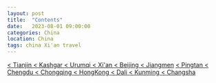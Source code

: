 ```yaml
---
layout: post
title:  "Contents"
date:   2023-08-01 09:00:00
categories: China
location: China
tags: china Xi'an travel
---
```


[< Tianjin ](https://travelkang.fun/china/2023/09/16/Tianjin/) 
[< Kashgar ](https://travelkang.fun/china/2023/05/12/Kashgar/) [< Urumqi ](https://travelkang.fun/china/2023/05/08/Urumqi/) [< Xi'an ](https://travelkang.fun/china/2023/01/13/Xi'an/)    [< Beijing ](https://travelkang.fun/china/2022/08/20/Beijing/)  [< Jiangmen](https://travelkang.fun/china/2021/09/22/Jiangmen/)  [< Pingtan ](https://travelkang.fun/china/2021/07/13/Pingtan/)  [< Chengdu ](https://travelkang.fun/china/2020/01/01/Chengdu/)  [< Chongqing ](https://travelkang.fun/china/2019/10/20/Chongqing/)  [< HongKong ](https://travelkang.fun/china/2019/05/03/hongkong/)  [< Dali ](https://travelkang.fun/china/2019/04/03/dali/)  [< Kunming ](https://travelkang.fun/china/2019/04/01/kunming/)   [< Changsha ](https://travelkang.fun/china/2019/03/17/changsha/)  
